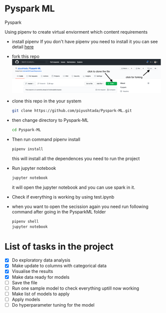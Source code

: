 # Pyspark ML
Pyspark

Using pipenv to create virtual enviorment which content requirements



- install pipenv
  If you don't have pipenv you need to install it you can see detail [here](https://pipenv-fork.readthedocs.io/en/latest/)

- fork this repo
    ![alt text](./img/Screenshot%202020-11-09%20at%2015.41.07.png "screen")
- clone this repo in the your system
  ```bash
  git clone https://github.com/piyushtada/Pyspark-ML.git
  ```
- then change directory to Pyspark-ML
  ```bash
  cd Pyspark-ML
  ```
- Then run command pipenv install
  ```bash
  pipenv install
  ```
  this will install all the dependences you need to run the project
- Run jupyter notebook
  ```bash
  jupyter notebook
  ```
  it will open the jupyter notebook and you can use spark in it.
- Check if everything is working by using test.ipynb 

- when you want to open the secission again you need run following command after going in the PysparkML folder
    ```bash
  pipenv shell  
  jupyter notebook
  ```


# List of tasks in the project
- [x] Do exploratory data analysis
- [x] Make update to columns with categorical data
- [x] Visualise the results
- [x] Make data ready for models 
- [ ] Save the file 
- [ ] Run one sample model to check everything uptill now working
- [ ] Make list of models to apply
- [ ] Apply models
- [ ] Do hyperparameter tuning for the model